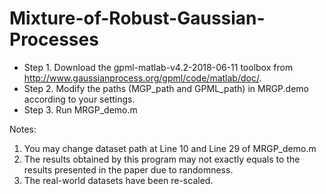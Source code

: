 # Mixture-of-Robust-Gaussian-Processes
- Step 1. Download the gpml-matlab-v4.2-2018-06-11 toolbox from http://www.gaussianprocess.org/gpml/code/matlab/doc/.
- Step 2. Modify the paths (MGP_path and GPML_path) in MRGP.demo according to
your settings.
- Step 3. Run MRGP_demo.m

Notes:
1. You may change dataset path at Line 10 and Line 29 of MRGP_demo.m
2. The results obtained by this program may not exactly equals to the results
   presented in the paper due to randomness.
3. The real-world datasets have been re-scaled.
